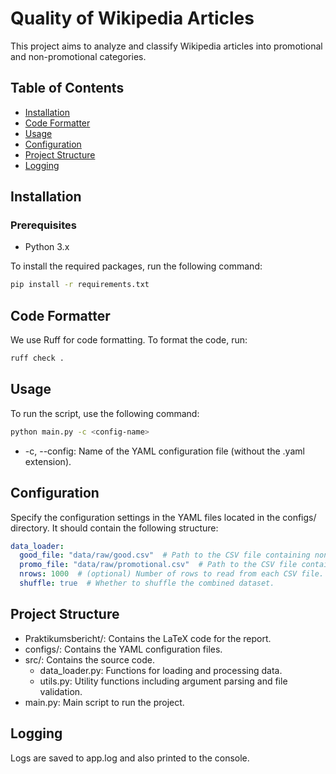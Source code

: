 # Quality of Wikipedia Articles

This project aims to analyze and classify Wikipedia articles into promotional and non-promotional categories.

## Table of Contents
- [Installation](#installation)
- [Code Formatter](#code-formatter)
- [Usage](#usage)
- [Configuration](#configuration)
- [Project Structure](#project-structure)
- [Logging](#logging)

## Installation

### Prerequisites
- Python 3.x

To install the required packages, run the following command:
```sh
pip install -r requirements.txt
```

## Code Formatter
We use Ruff for code formatting. To format the code, run:
```sh
ruff check .
```

## Usage
To run the script, use the following command:
```sh
python main.py -c <config-name>
```
* -c, --config: Name of the YAML configuration file (without the .yaml extension).

## Configuration
Specify the configuration settings in the YAML files located in the configs/ directory. It should contain the following structure:
```yaml
data_loader:
  good_file: "data/raw/good.csv"  # Path to the CSV file containing non-promotional text data.
  promo_file: "data/raw/promotional.csv"  # Path to the CSV file containing promotional text data.
  nrows: 1000  # (optional) Number of rows to read from each CSV file.
  shuffle: true  # Whether to shuffle the combined dataset.
```

## Project Structure
* Praktikumsbericht/: Contains the LaTeX code for the report.
* configs/: Contains the YAML configuration files.
* src/: Contains the source code.
    * data_loader.py: Functions for loading and processing data.
    * utils.py: Utility functions including argument parsing and file validation.
* main.py: Main script to run the project.

## Logging
Logs are saved to app.log and also printed to the console.
